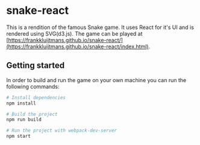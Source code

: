 # snake-react

This is a rendition of the famous Snake game. It uses React for it's UI and is rendered using SVG(d3.js). The game can be played at [https://frankkluijtmans.github.io/snake-react/](https://frankkluijtmans.github.io/snake-react/index.html).

## Getting started

In order to build and run the game on your own machine you can run the following commands:

```bash
# Install dependencies
npm install

# Build the project
npm run build

# Run the project with webpack-dev-server
npm start
```